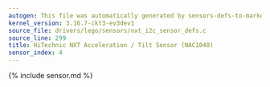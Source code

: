```yaml
---
autogen: This file was automatically generated by sensors-defs-to-markdown.py
kernel_version: 3.16.7-ckt3-ev3dev1
source_file: drivers/lego/sensors/nxt_i2c_sensor_defs.c
source_line: 299
title: HiTechnic NXT Acceleration / Tilt Sensor (NAC1040)
sensor_index: 4
---
```


{% include sensor.md %}
